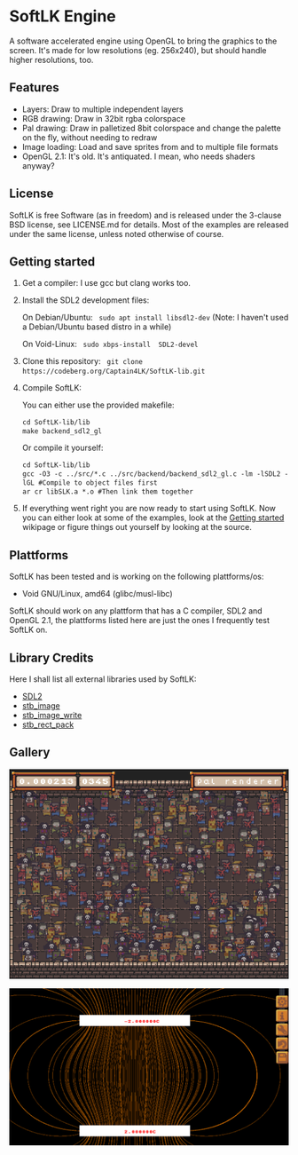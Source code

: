 # SoftLK Engine

A software accelerated engine using OpenGL to bring the graphics to the screen. It's made for low resolutions (eg. 256x240), but should handle higher resolutions, too.

## Features

* Layers: Draw to multiple independent layers
* RGB drawing: Draw in 32bit rgba colorspace
* Pal drawing: Draw in palletized 8bit colorspace and change the palette on the fly, without needing to redraw
* Image loading: Load and save sprites from and to multiple file formats
* OpenGL 2.1: It's old. It's antiquated. I mean, who needs shaders anyway?

## License

SoftLK is free Software (as in freedom) and is released under the 3-clause BSD license, see LICENSE.md for details. Most of the examples are released under the same license, unless noted otherwise of course.

## Getting started

1. Get a compiler: I use gcc but clang works too.
2. Install the SDL2 development files:
	
	On Debian/Ubuntu: `` sudo apt install libsdl2-dev``  (Note: I haven't used a Debian/Ubuntu based distro in a while)

	On Void-Linux: `` sudo xbps-install  SDL2-devel``
3. Clone this repository: `` git clone https://codeberg.org/Captain4LK/SoftLK-lib.git``
4. Compile SoftLK: 
	
	You can either use the provided makefile:

	```
	cd SoftLK-lib/lib
	make backend_sdl2_gl
	```

	Or compile it yourself:
	
	```	
	cd SoftLK-lib/lib
	gcc -O3 -c ../src/*.c ../src/backend/backend_sdl2_gl.c -lm -lSDL2 -lGL #Compile to object files first
	ar cr libSLK.a *.o #Then link them together
	```

5.  If everything went right you are now ready to start using SoftLK. Now you can either look at some of the examples, look at the [Getting started](https://codeberg.org/Captain4LK/SoftLK-lib/wiki/Getting-started) wikipage or figure things out yourself by looking at the source. 


## Plattforms

SoftLK has been tested and is working on the following plattforms/os:

* Void GNU/Linux, amd64 (glibc/musl-libc)

SoftLK should work on any plattform that has a C compiler, SDL2 and OpenGL 2.1, the plattforms listed here are just the ones I frequently test SoftLK on.

## Library Credits

Here I shall list all external libraries used by SoftLK:

* [SDL2](https://www.libsdl.org/) 
* [stb_image](https://github.com/nothings/stb/blob/master/stb_image.h)
* [stb_image_write](https://github.com/nothings/stb/blob/master/stb_image_write.h)
* [stb_rect_pack](https://github.com/nothings/stb/blob/master/stb_rect_pack.h)

## Gallery

![performance example](screenshots/performance.png)

![efleder example](screenshots/efelder.png)
